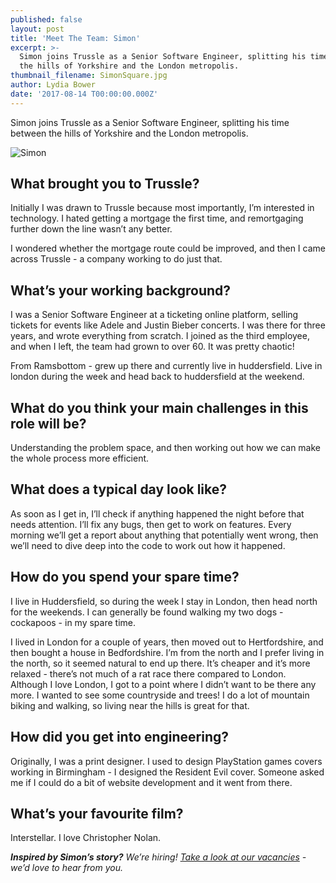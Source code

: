 ```yaml
---
published: false
layout: post
title: 'Meet The Team: Simon'
excerpt: >-
  Simon joins Trussle as a Senior Software Engineer, splitting his time between
  the hills of Yorkshire and the London metropolis.      
thumbnail_filename: SimonSquare.jpg
author: Lydia Bower
date: '2017-08-14 T00:00:00.000Z'
---
```

Simon joins Trussle as a Senior Software Engineer, splitting his time between the hills of Yorkshire and the London metropolis. 

![Simon]({{site.baseurl}}/images/post_images/Simon.jpg)

## What brought you to Trussle?
Initially I was drawn to Trussle because most importantly, I’m interested in technology. I hated getting a mortgage the first time, and remortgaging further down the line wasn’t any better. 

I wondered whether the mortgage route could be improved, and then I came across Trussle - a company working to do just that.

## What’s your working background?
I was a Senior Software Engineer at a ticketing online platform, selling tickets for events like Adele and Justin Bieber concerts. I was there for three years, and wrote everything from scratch. I joined as the third employee, and when I left, the team had grown to over 60. It was pretty chaotic!

From Ramsbottom - grew up there and currently live in huddersfield. Live in london during the week and head back to huddersfield at the weekend. 

## What do you think your main challenges in this role will be?
Understanding the problem space, and then working out how we can make the whole process more efficient. 

## What does a typical day look like?
As soon as I get in, I’ll check if anything happened the night before that needs attention. I’ll fix any bugs, then get to work on features. Every morning we’ll get a report about anything that potentially went wrong, then we’ll need to dive deep into the code to work out how it happened. 

## How do you spend your spare time?
I live in Huddersfield, so during the week I stay in London, then head north for the weekends. I can generally be found walking my two dogs - cockapoos - in my spare time. 

I lived in London for a couple of years, then moved out to Hertfordshire, and then bought a house in Bedfordshire. I’m from the north and I prefer living in the north, so it seemed natural to end up there. It’s cheaper and it’s more relaxed - there’s not much of a rat race there compared to London. Although I love London, I got to a point where I didn’t want to be there any more. I wanted to see some countryside and trees! I do a lot of mountain biking and walking, so living near the hills is great for that. 

## How did you get into engineering?
Originally, I was a print designer. I used to design PlayStation games covers working in Birmingham - I designed the Resident Evil cover. Someone asked me if I could do a bit of website development and it went from there.

## What’s your favourite film?
Interstellar. I love Christopher Nolan.

_**Inspired by Simon’s story?** We’re hiring! [Take a look at our vacancies](https://jobs.lever.co/trussle "Trussle jobs") - we’d love to hear from you._
